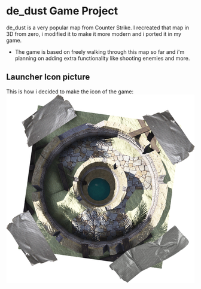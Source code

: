 # de_dust Game Project

de_dust is a very popular map from Counter Strike. I recreated that map in 3D from zero, i modified it to make it more modern and i ported it in my game.
* The game is based on freely walking through this map so far and i'm planning on adding extra functionality like shooting enemies and more.

## Launcher Icon picture

This is how i decided to make the icon of the game:
![alt text](https://github.com/andrei-voia/android_game_project/blob/master/android%20icon1.png "icon")
